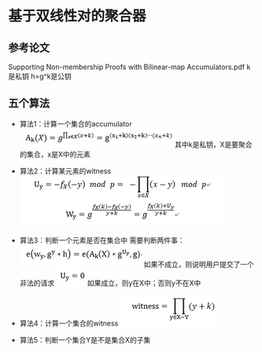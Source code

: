 # 基于双线性对的聚合器

## 参考论文
Supporting Non-membership Proofs with Bilinear-map Accumulators.pdf
k是私钥 h=g^k是公钥
## 五个算法
* 算法1：计算一个集合的accumulator
  ![1](imgs/1.PNG)
  其中k是私钥，X是要聚合的集合，x是X中的元素

* 算法2：计算某元素的witness
  ![2](imgs/2.PNG)

* 算法3：判断一个元素是否在集合中
  需要判断两件事：
  ![3](imgs/3.PNG)
  如果不成立，则说明用户提交了一个非法的请求
  ![4](imgs/4.PNG)
  如果成立，则y在X中；否则y不在X中

* 算法4：计算一个集合的witness
  ![5](imgs/5.PNG)
* 算法5：判断一个集合Y是不是集合X的子集